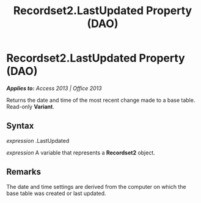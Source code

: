 ﻿---
title: Recordset2.LastUpdated Property (DAO)
TOCTitle: LastUpdated Property
ms:assetid: 45043329-2a0a-e9ec-ba19-746910617f85
ms:mtpsurl: https://msdn.microsoft.com/en-us/library/Ff193168(v=office.15)
ms:contentKeyID: 48544543
ms.date: 09/18/2015
mtps_version: v=office.15
f1_keywords:
- dao360.chm1052874
f1_categories:
- Office.Version=v15
---

# Recordset2.LastUpdated Property (DAO)


_**Applies to:** Access 2013 | Office 2013_

Returns the date and time of the most recent change made to a base table. Read-only **Variant**.

## Syntax

*expression* .LastUpdated

*expression* A variable that represents a **Recordset2** object.

## Remarks

The date and time settings are derived from the computer on which the base table was created or last updated.

